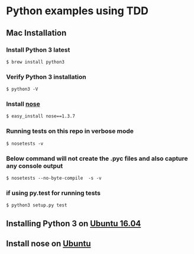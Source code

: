 # Python examples using TDD

## Mac Installation

### Install **Python 3** latest
```
$ brew install python3
```

### Verify **Python 3** installation
```
$ python3 -V
```

### Install **[nose](https://nose.readthedocs.io/en/latest/)**
```
$ easy_install nose==1.3.7
```

### Running tests on this repo in verbose mode
```
$ nosetests -v
```
### Below command will **not** create the **.pyc** files and also capture any console output
```
$ nosetests --no-byte-compile  -s -v
```

### if using **py.test** for running tests
```
$ python3 setup.py test
```

## Installing **Python 3** on [Ubuntu 16.04](https://www.digitalocean.com/community/tutorials/how-to-install-python-3-and-set-up-a-local-programming-environment-on-ubuntu-16-04)

## Install **nose** on [Ubuntu](https://nose.readthedocs.io/en/latest/)